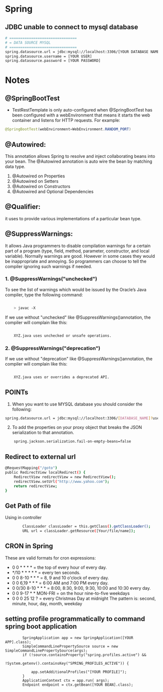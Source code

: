 # Spring

## JDBC unable to connect to mysql database
```bash
# ===============================
# = DATA SOURCE MYSQL
# ===============================
spring.datasource.url = jdbc:mysql://localhost:3306/[YOUR DATABASE NAME]?autoReconnect=true&useSSL=false&serverTimezone=PDT
spring.datasource.username = [YOUR USER]
spring.datasource.password = [YOUR PASSWORD]

```



# Notes

## @SpringBootTest
* TestRestTemplate is only auto-configured when @SpringBootTest has been configured with a webEnvironment that means it starts the web container and listens for HTTP requests. For example:
```java
@SpringBootTest(webEnvironment=WebEnvironment.RANDOM_PORT)

```

## @Autowired:

This annotation allows Spring to resolve and inject collaborating beans into your bean.
The @Autowired annotation is auto wire the bean by matching data type.
1. @Autowired on Properties
2. @Autowired on Setters
3. @Autowired on Constructors
4. @Autowired and Optional Dependencies

## @Qualifier:

it uses to provide various implementations of a particular bean type.

## @SuppressWarnings: 

It allows Java programmers to disable compilation warnings for a certain part of a program (type, field, method, parameter, constructor, and local variable).
Normally warnings are good. However in some cases they would be inappropriate and annoying.
So programmers can choose to tell the compiler ignoring such warnings if needed.

### 1. @SuppressWarnings("unchecked")
To see the list of warnings which would be issued by the Oracle’s Java compiler, type the following command:
 
``` bash

	> javac -X
```
If we use without "unchecked" like @SuppressWarnings()annotation, the compiler will complain like this:

``` bash

	XYZ.java uses unchecked or unsafe operations.
```

### 2. @SuppressWarnings("deprecation")

If we use without "deprecation" like @SuppressWarnings()annotation, the compiler will complain like this:

``` bash

	XYZ.java uses or overrides a deprecated API.
```

## POINTs

1. When you want to use MYSQL database you should consider the following:
``` bash
spring.datasource.url = jdbc:mysql://localhost:3306/[DATABASE_NAME]?useUnicode=true&characterEncoding=UTF-8&useJDBCCompliantTimezoneShift=true&useLegacyDatetimeCode=false&serverTimezone=UTC
```

2. To add the properties on your proxy object that breaks the JSON serialization to that annotation.
``` bash
	spring.jackson.serialization.fail-on-empty-beans=false
```

## Redirect to external url

```bash
@RequestMapping("/goto")
public RedirectView localRedirect() {
    RedirectView redirectView = new RedirectView();
    redirectView.setUrl("http://www.yahoo.com");
    return redirectView;
}
```
## Get Path of file 
Using in controller
```bash
        ClassLoader classLoader = this.getClass().getClassLoader();
        URL url = classLoader.getResource([Your/file/name]);
```

## CRON in Spring

These are valid formats for cron expressions:

* 0 0 * * * * = the top of every hour of every day.
* */10 * * * * * = every ten seconds.
* 0 0 8-10 * * * = 8, 9 and 10 o'clock of every day.
* 0 0 6,19 * * * = 6:00 AM and 7:00 PM every day.
* 0 0/30 8-10 * * * = 8:00, 8:30, 9:00, 9:30, 10:00 and 10:30 every day.
* 0 0 9-17 * * MON-FRI = on the hour nine-to-five weekdays
* 0 0 0 25 12 ? = every Christmas Day at midnight
The pattern is:
    second, minute, hour, day, month, weekday

## setting profile programmatically to command spring boot application
```code
        SpringApplication app = new SpringApplication([YOUR APP].class);
        SimpleCommandLinePropertySource source = new SimpleCommandLinePropertySource(args);
        if (!source.containsProperty("spring.profiles.active") &&
                !System.getenv().containsKey("SPRING_PROFILES_ACTIVE")) {

            app.setAdditionalProfiles("[YOUR PROFILE]");
        }
        ApplicationContext ctx = app.run( args);
        Endpoint endpoint = ctx.getBean([YOUR BEAN].class);

```